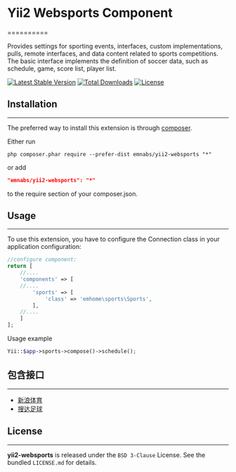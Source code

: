 # Yii2 Websports Component
==========

Provides settings for sporting events, interfaces, custom implementations, pulls, remote interfaces, and data content related to sports competitions. The basic interface implements the definition of soccer data, such as schedule, game, score list, player list.

[![Latest Stable Version](https://poser.pugx.org/emnabs/yii2-websports/v/stable.png)](https://packagist.org/packages/emnabs/yii2-websports)
[![Total Downloads](https://poser.pugx.org/emnabs/yii2-websports/downloads.png)](https://packagist.org/packages/emnabs/yii2-websports)
[![License](https://poser.pugx.org/emnabs/yii2-websports/license.png)](https://packagist.org/packages/emnabs/yii2-websports)


## Installation
---------------

The preferred way to install this extension is through [composer](http://getcomposer.org/download/).

Either run

```
php composer.phar require --prefer-dist emnabs/yii2-websports "*"
```

or add

```json
"emnabs/yii2-websports": "*"
```

to the require section of your composer.json.

## Usage
--------

To use this extension, you have to configure the Connection class in your application configuration:

```php
//configure component:
return [
    //....
    'components' => [
	//....
        'sports' => [
            'class' => 'emhome\sports\Sports',
        ],
	//....
    ]
];
```

Usage example

```php
Yii::$app->sports->compose()->schedule();
```

## 包含接口
-----------

* [新浪体育](http://sports.sina.com.cn/)
* [搜达足球](http://www.sodasoccer.com/)


## License
----------

**yii2-websports** is released under the `BSD 3-Clause` License. See the bundled `LICENSE.md` for details.
